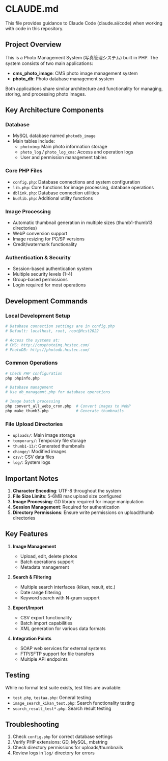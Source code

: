 # CLAUDE.md

This file provides guidance to Claude Code (claude.ai/code) when working with code in this repository.

## Project Overview

This is a Photo Management System (写真管理システム) built in PHP. The system consists of two main applications:
- **cms_photo_image**: CMS photo image management system
- **photo_db**: Photo database management system

Both applications share similar architecture and functionality for managing, storing, and processing photo images.

## Key Architecture Components

### Database
- MySQL database named `photodb_image`
- Main tables include:
  - `photoimg`: Main photo information storage
  - `photo_log` / `photo_log_cms`: Access and operation logs
  - User and permission management tables

### Core PHP Files
- `config.php`: Database connections and system configuration
- `lib.php`: Core functions for image processing, database operations
- `dblink.php`: Database connection utilities
- `budlib.php`: Additional utility functions

### Image Processing
- Automatic thumbnail generation in multiple sizes (thumb1-thumb13 directories)
- WebP conversion support
- Image resizing for PC/SP versions
- Credit/watermark functionality

### Authentication & Security
- Session-based authentication system
- Multiple security levels (1-4)
- Group-based permissions
- Login required for most operations

## Development Commands

### Local Development Setup
```bash
# Database connection settings are in config.php
# Default: localhost, root, root@Hcst2022

# Access the systems at:
# CMS: http://cmsphotoimg.hcstec.com/
# PhotoDB: http://photodb.hcstec.com/
```

### Common Operations
```bash
# Check PHP configuration
php phpinfo.php

# Database management
# Use db_managemnt.php for database operations

# Image batch processing
php convert_all_webp_cron.php  # Convert images to WebP
php make_thumb3.php            # Generate thumbnails
```

### File Upload Directories
- `uploads/`: Main image storage
- `temporary/`: Temporary file storage
- `thumb1-13/`: Generated thumbnails
- `change/`: Modified images
- `csv/`: CSV data files
- `log/`: System logs

## Important Notes

1. **Character Encoding**: UTF-8 throughout the system
2. **File Size Limits**: 5-6MB max upload size configured
3. **Image Processing**: GD library required for image manipulation
4. **Session Management**: Required for authentication
5. **Directory Permissions**: Ensure write permissions on upload/thumb directories

## Key Features

1. **Image Management**
   - Upload, edit, delete photos
   - Batch operations support
   - Metadata management

2. **Search & Filtering**
   - Multiple search interfaces (kikan, result, etc.)
   - Date range filtering
   - Keyword search with N-gram support

3. **Export/Import**
   - CSV export functionality
   - Batch import capabilities
   - XML generation for various data formats

4. **Integration Points**
   - SOAP web services for external systems
   - FTP/SFTP support for file transfers
   - Multiple API endpoints

## Testing

While no formal test suite exists, test files are available:
- `test.php`, `testaa.php`: General testing
- `image_search_kikan_test.php`: Search functionality testing
- `search_result_test*.php`: Search result testing

## Troubleshooting

1. Check `config.php` for correct database settings
2. Verify PHP extensions: GD, MySQL, mbstring
3. Check directory permissions for uploads/thumbnails
4. Review logs in `log/` directory for errors